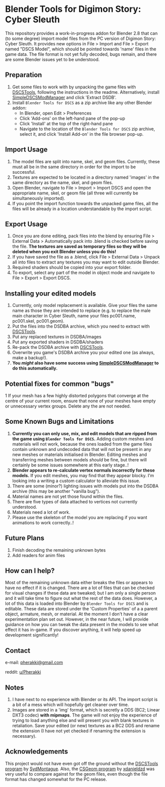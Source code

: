 # Blender Tools for Digimon Story: Cyber Sleuth
This repository provides a work-in-progress addon for Blender 2.8 that can (to some degree) import model files from the PC version of Digimon Story: Cyber Sleuth. It provides new options in File > Import and File > Export named "DSCS Model", which should be pointed towards 'name' files in the game data. The file format is not yet fully decoded, bugs remain, and there are some Blender issues yet to be understood.

## Preparation
1. Get some files to work with by unpacking the game files with [DSCSTools](https://github.com/SydMontague/DSCSTools), following the instructions in the readme. Alternatively, install [SimpleDSCSModManager](https://github.com/Pherakki/SimpleDSCSModManager) and click 'Extract DSDB'.
2. Install `Blender Tools for DSCS` as a zip archive like any other Blender addon:
    * In Blender, open Edit > Preferences
    * Click 'Add-ons' on the left-hand pane of the pop-up
    * Click 'Install' at the top of the right-hand pane
    * Navigate to the location of the `Blender Tools for DSCS` zip archive, select it, and click 'Install Add-on' in the file browser pop-up.

## Import Usage
1. The model files are split into name, skel, and geom files. Currently, these must all be in the same directory in order for the import to be successful.
2. Textures are expected to be located in a directory named 'images' in the same directory as the name, skel, and geom files.
3. Open Blender, navigate to File > Import > Import DSCS and open the appropriate name, skel, or geom file (all three will currently be simultaneously imported).
4. If you point the import function towards the unpacked game files, all the files will be already in a location understandable by the import script.

## Export Usage
1. Once you are done editing, pack files into the blend by ensuring File > External Data > Automatically pack into .blend is checked before saving the file. **The textures are saved as temporary files so they will be deleted when you exit Blender unless you do this!**
2. If you have saved the file as a .blend, click File > External Data > Unpack all into files to extract any textures you may want to edit outside Blender.
3. Required shaders should be copied into your export folder.
4. To export, select any part of the model in object mode and navigate to File > Export > Export DSCS.

## Installing your edited models
1. Currently, only model replacement is available. Give your files the same name as those they are intended to replace (e.g. to replace the male main character in Cyber Sleuth, name your files pc001.name, pc001.skel, pc001.geom).
2. Put the files into the DSDBA archive, which you need to extract with [DSCSTools](https://github.com/SydMontague/DSCSTools).
3. Put any replaced textures in DSDBA/images
4. Put any exported shaders in DSDBA/shaders
5. Re-pack the DSDBA archive with [DSCSTools](https://github.com/SydMontague/DSCSTools).
6. Overwrite you game's DSDBA archive you your edited one (as always, make a backup!).
7. **You *might* also have some success using [SimpleDSCSModManager](https://github.com/Pherakki/SimpleDSCSModManager) to do this automatically.**

## Potential fixes for common "bugs"
1 If your mesh has a few highly distorted polygons that converge at the centre of your current room, ensure that none of your meshes have empty or unnecessary vertex groups. Delete any the are not needed.

## Some Known Bugs and Limitations
1. **Currently you can only use, mix, and edit models that are ripped from the game using `Blender Tools for DSCS`.** Adding custom meshes and materials will not work, because the ones loaded from the game files contain unknown and undecoded data that will not be present in any new meshes or materials initialised in Blender. Editing meshes and transferring meshes between models *should* be fine, but there will certainly be some issues somewhere at this early stage..!
2. **Blender appears to re-calculate vertex normals incorrectly for these models.** If you edit meshes, you may find that they appear blocky. I'm looking into a writing a custom calculator to alleviate this issue.
3. There are some (minor?) lighting issues with models put into the DSDBA archive (this may be another "vanilla bug").
4. Material names are not yet those found within the files.
5. There are five types of data attached to vertices not currently understood.
6. Materials need a lot of work.
7. Please use the skeleton of the model you are replacing if you want animations to work correctly..!

## Future Plans
1. Finish decoding the remaining unknown bytes
3. Add readers for anim files

## How can I help?
Most of the remaining unknown data either breaks the files or appears to have no effect if it is changed. There are a lot of files that can be checked for visual changes if these data are tweaked; but I am only a single person and it will take time to figure out what the rest of the data does. However, a lot of this data is loaded into Blender by `Blender Tools for DSCS` and is editable. These data are stored under the 'Custom Properties' of a a parent object, armature, mesh, or material. At the moment I don't have a clear experimentation plan set out. However, in the near future, I will provide guidance on how you can tweak the data present in the models to see what effect it has in-game. If you discover anything, it will help speed up development significantly!

## Contact
e-mail: pherakki@gmail.com

reddit: [u/Pherakki](https://www.reddit.com/user/Pherakki)

## Notes
1. I have next to no experience with Blender or its API. The import script is a bit of a mess which will hopefully get cleaner over time.
2. Images are stored in a 'img' format, which is secretly a DDS (BC2; Linear DXT3 codec) **with mipmaps**. The game will not enjoy the experience of trying to load anything else and will present you with blank textures in retaliation. Save your edited (or new) textures as a BC2 DDS and rename the extension (I have not yet checked if renaming the extension is necessary).

## Acknowledgements
This project would not have even got off the ground without the [DSCSTools program](https://github.com/SydMontague/DSCSTools) by [SydMontague](https://github.com/SydMontague). Also, the [CSGeom program](https://github.com/xdanieldzd/CSGeom) by [xdanieldzd](https://github.com/xdanieldzd) was very useful to compare against for the geom files, even though the file format has changed somewhat for the PC release.
